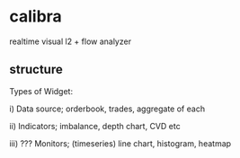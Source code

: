 # calibra
realtime visual l2 + flow analyzer

## structure

Types of Widget:

i) Data source; orderbook, trades, aggregate of each

ii) Indicators; imbalance, depth chart, CVD etc

iii) ??? Monitors;  (timeseries) line chart, histogram, heatmap
